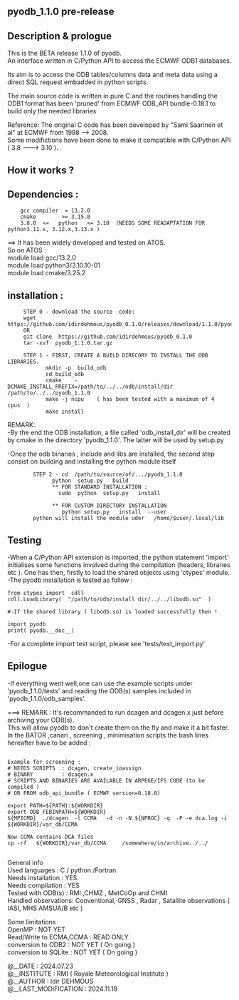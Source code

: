 ## pyodb_1.1.0  pre-release 


## Description & prologue 
This is the BETA release 1.1.0 of pyodb.<br />
An interface written in C/Python API to access the ECMWF ODB1 databases.<br />

Its aim is to access the ODB tables/columns data and meta data using a direct SQL request
embadded in python scripts.<br />

The main source code is written in pure C and the routines handling the ODB1
format has been 'pruned' from ECMWF ODB_API bundle-0.18.1 to build only the
needed libraries <br />

Reference:
The original C code has been developed by "Sami Saarinen et al" at ECMWF from 1998 --> 2008.  <br />
Some modifictions have been done to make it compatible with C/Python API ( 3.8 ---> 3.10 ).

## How it works ?

## Dependencies :
        gcc compiler  = 13.2.0    
        cmake        >= 3.15.0   
        3.8.0  <=   python   <= 3.10  (NEEDS SOME READAPTATION FOR python3.11.x, 3.12.x,3.13.x )

==> It has been widely developed and tested on ATOS. <br />
So on ATOS  : <br />
   module load   gcc/13.2.0           <br />
   module load   python3/3.10.10-01   <br />
   module load   cmake/3.25.2         <br />


## installation :  

   ```  
        STEP 0 - download the source  code:
        wget   https://github.com/idirdehmous/pyodb_0.1.0/releases/download/1.1.0/pyodb_1.1.0.tar.gz 
        OR 
        git clone  https://github.com/idirdehmous/pyodb_0.1.0 
        tar -xvf  pyodb_1.1.0.tar.gz
 
        STEP 1 - FIRST, CREATE A BUILD DIRECORY TO INSTALL THE ODB LIBRARIES.
               mkdir -p  build_odb  
               cd build_odb 
               cmake    -DCMAKE_INSTALL_PREFIX=/path/to/../../odb/install/dir         /path/to/../../pyodb_1.1.0 
               make -j ncpu    ( has been tested with a maximum of 4  cpus  ) 
               make install  
```
REMARK:  <br />
-By the end the ODB installation, a file called 'odb_install_dir' will be created by cmake in the directory 'pyodb_1.1.0'. The latter will be used by setup.py <br />

-Once the odb binaries , include and libs are installed, the second step consist on building and installing the python module itself<br />

```
        STEP 2 - cd  /path/to/source/of/.../pyodb_1.1.0  
              python  setup.py   build  
              ** FOR STANDARD INSTALLATION : 
                sudo  python  setup.py   install  

              ** FOR CUSTOM DIRECTORY INSTALLATION  
                 python setup.py   install  --user 
        python will install the module uder   /home/$user/.local/lib  
```

## Testing 
-When a C/Python API extension is imported, the python statement 'import' initialises some functions involved during the compilation (headers,  libraries etc ). One has then, firstly to load the shared objects using 'ctypes' module. <br /> 
-The pyodb installation is tested as follow : 
```
from ctypes import  cdll  
cdll.LoadLibrary(  "/path/to/odb/install dir/../../libodb.so"  )

#-If the shared library ( libodb.so) is loaded successfully then !

import pyodb
print( pyodb.__doc__) 
```
-For a complete import test script, please see 'tests/test_import.py'  

## Epilogue 
-If everything went well,one can use the example scripts under 'pyodb_1.1.0/tests' and reading the ODB(s) samples included in 'pyodb_1.1.0/odb_samples'. <br />

===> REMARK :
It's recommanded to run dcagen and dcagen.x just before archiving your ODB(s). <br /> 
This will allow pyodb to don't create them on the fly and make it a bit faster.  <br />
In the BATOR ,canari , screening , minimisation  scripts the bash lines hereafter have to be added :  <br />
```

Example for screening :
# NEEDS SCRIPTS  : dcagen, create_ioassign
# BINARY         : dcagen.x 
# SCRIPTS AND BINARIES ARE AVAILABLE IN ARPEGE/IFS CODE (to be compiled )
# OR FROM odb_api_bundle ( ECMWF version=0.18.0)

export PATH=${PATH}:${WORKDIR}
export ODB_FEBINPATH=${WORKDIR}
${MPICMD}  ./dcagen  -l CCMA   -d -n -N ${NPROC} -q  -P -e dca.log -i  ${WORKDIR}/var_db/CCMA

Now CCMA contains DCA files 
cp -rf   ${WORKDIR}/var_db/CCMA     /somewhere/in/archive../../


```




General info        <br />
Used languages      : C / python /Fortran  <br />
Needs installation  : YES                  <br />
Needs compilation   : YES                  <br />
Tested with ODB(s)  : RMI ,CHMZ , MetCoOp and CHMI  <br />
Handled observations: Conventional, GNSS , Radar , Satallite observations ( IASI, MHS AMSUA/B etc ) <br />

Some limitations    <br />
	  OpenMP                     : NOT YET    <br />
	  Read/Write to ECMA,CCMA    : READ ONLY  <br />
	  conversion to ODB2         : NOT YET   ( On going  ) <br />
	  conversion to SQLite : NOT YET   ( On going  ) <br />


@__DATE              :  2024.07.23    <br />
@__INSTITUTE         :  RMI ( Royale Meteorological Institute )   <br />
@__AUTHOR            :  Idir DEHMOUS    <br />
@__LAST_MODIFICATION :  2024.11.18      <br />

